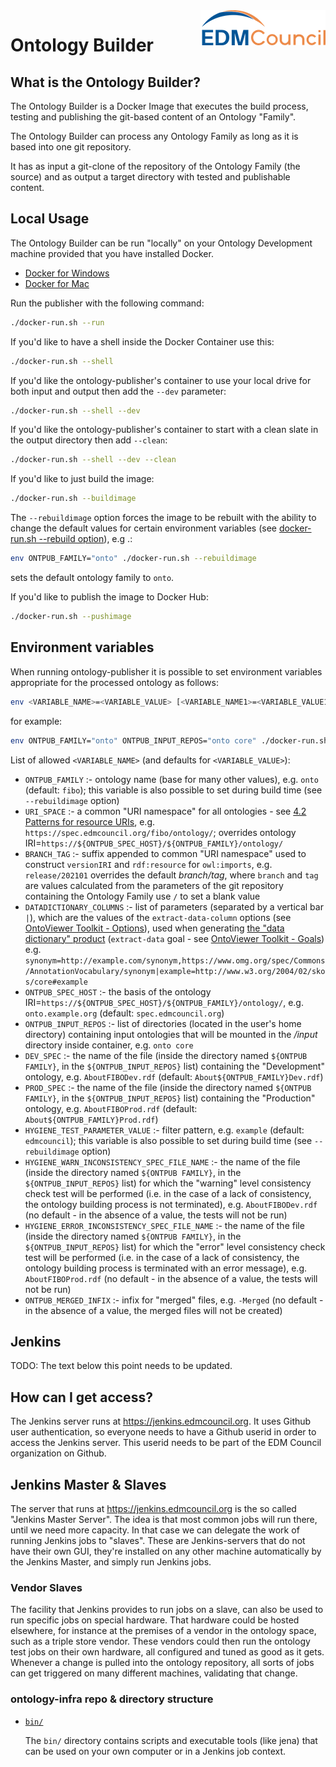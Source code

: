 <img src="https://github.com/edmcouncil/html-pages/raw/develop/general/assets/img/EDM-council-RGB_200w.png" width="200" align="right"/>


# Ontology Builder

## What is the Ontology Builder?

The Ontology Builder is a Docker Image that executes the build process, testing and publishing
the git-based content of an Ontology "Family".

The Ontology Builder can process any Ontology Family as long as it is based into one git repository.
 
It has as input a git-clone of the repository of the Ontology Family (the source) and as output a target
directory with tested and publishable content.

## Local Usage

The Ontology Builder can be run "locally" on your Ontology Development machine provided that you
have installed Docker.

- [Docker for Windows](https://www.docker.com/docker-windows)
- [Docker for Mac](https://www.docker.com/docker-mac)

Run the publisher with the following command:

```bash
./docker-run.sh --run
```

If you'd like to have a shell inside the Docker Container use this:

```bash
./docker-run.sh --shell
```

If you'd like the ontology-publisher's container to use your local drive for both input and output then add 
the `--dev` parameter:

```bash
./docker-run.sh --shell --dev
```

If you'd like the ontology-publisher's container to start with a clean slate in the output directory then add `--clean`: 

```bash
./docker-run.sh --shell --dev --clean
```

If you'd like to just build the image:

```bash
./docker-run.sh --buildimage
```

The `--rebuildimage` option forces the image to be rebuilt with the ability
to change the default values for certain environment variables (see [docker-run.sh --rebuild option](./docker-run.sh)), e.g .:

```bash
env ONTPUB_FAMILY="onto" ./docker-run.sh --rebuildimage
```
sets the default ontology family to `onto`.

If you'd like to publish the image to Docker Hub:

```bash
./docker-run.sh --pushimage
```

## Environment variables

When running ontology-publisher it is possible to set environment variables appropriate for the processed ontology as follows:

```bash
env <VARIABLE_NAME>=<VARIABLE_VALUE> [<VARIABLE_NAME1>=<VARIABLE_VALUE1>...] ./docker-run.sh [OPTION...]
```

for example:

```bash
env ONTPUB_FAMILY="onto" ONTPUB_INPUT_REPOS="onto core" ./docker-run.sh --shell --dev
```

List of allowed `<VARIABLE_NAME>` (and defaults for `<VARIABLE_VALUE>`):

- `ONTPUB_FAMILY` :- ontology name (base for many other values), e.g. `onto` (default: `fibo`); this variable is also possible to set during build time (see `--rebuildimage` option)
- `URI_SPACE` :- a common "URI namespace" for all ontologies - see [4.2 Patterns for resource URIs](https://www.w3.org/TR/void/#pattern), e.g. `https://spec.edmcouncil.org/fibo/ontology/`; overrides ontology IRI=`https://${ONTPUB_SPEC_HOST}/${ONTPUB_FAMILY}/ontology/`
- `BRANCH_TAG` :- suffix appended to common "URI namespace" used to construct `versionIRI` and `rdf:resource` for `owl:imports`, e.g. `release/202101`
  overrides the default _branch/tag_, where `branch` and `tag` are values calculated from the parameters of the git repository containing the Ontology Family
  use `/` to set a blank value
- `DATADICTIONARY_COLUMNS` :- list of parameters (separated by a vertical bar `|`), which are the values of the `extract-data-column` options (see [OntoViewer Toolkit - Options](https://github.com/edmcouncil/onto-viewer/blob/develop/onto-viewer-toolkit/README.md#options)),
  used when generating [the "data dictionary" product](https://github.com/edmcouncil/ontology-publisher/tree/develop/publisher/product/datadictionary) (`extract-data` goal - see [OntoViewer Toolkit - Goals](https://github.com/edmcouncil/onto-viewer/blob/develop/onto-viewer-toolkit/README.md#goals))
  e.g. `synonym=http://example.com/synonym,https://www.omg.org/spec/Commons/AnnotationVocabulary/synonym|example=http://www.w3.org/2004/02/skos/core#example`
- `ONTPUB_SPEC_HOST` :- the basis of the ontology IRI=`https://${ONTPUB_SPEC_HOST}/${ONTPUB_FAMILY}/ontology/`, e.g. `onto.example.org` (default: `spec.edmcouncil.org`)
- `ONTPUB_INPUT_REPOS` :- list of directories (located in the user's home directory) containing input ontologies that will be mounted in the _/input_ directory inside container, e.g. `onto core`
- `DEV_SPEC` :- the name of the file (inside the directory named `${ONTPUB FAMILY}`, in the `${ONTPUB_INPUT_REPOS}` list) containing the "Development" ontology, e.g. `AboutFIBODev.rdf` (default: `About${ONTPUB_FAMILY}Dev.rdf`)
- `PROD_SPEC` :- the name of the file (inside the directory named `${ONTPUB FAMILY}`, in the `${ONTPUB_INPUT_REPOS}` list) containing the "Production" ontology, e.g. `AboutFIBOProd.rdf` (default: `About${ONTPUB_FAMILY}Prod.rdf`)
- `HYGIENE_TEST_PARAMETER_VALUE` :- filter pattern, e.g. `example` (default: `edmcouncil`); this variable is also possible to set during build time (see `--rebuildimage` option)
- `HYGIENE_WARN_INCONSISTENCY_SPEC_FILE_NAME` :- the name of the file (inside the directory named `${ONTPUB FAMILY}`, in the `${ONTPUB_INPUT_REPOS}` list) for which the "warning" level consistency check test will be performed (i.e. in the case of a lack of consistency, the ontology building process is not terminated), e.g. `AboutFIBODev.rdf` (no default - in the absence of a value, the tests will not be run)
- `HYGIENE_ERROR_INCONSISTENCY_SPEC_FILE_NAME` :- the name of the file (inside the directory named `${ONTPUB FAMILY}`, in the `${ONTPUB_INPUT_REPOS}` list) for which the "error" level consistency check test will be performed (i.e. in the case of a lack of consistency, the ontology building process is terminated with an error message), e.g. `AboutFIBOProd.rdf` (no default - in the absence of a value, the tests will not be run)
- `ONTPUB_MERGED_INFIX` :- infix for "merged" files, e.g. `-Merged` (no default - in the absence of a value, the merged files will not be created)

## Jenkins

TODO: The text below this point needs to be updated.

## How can I get access?

The Jenkins server runs at https://jenkins.edmcouncil.org.
It uses Github user authentication, so everyone needs to have a Github userid in order to access the Jenkins server.
This userid needs to be part of the EDM Council organization on Github.

## Jenkins Master & Slaves

The server that runs at https://jenkins.edmcouncil.org is the so called "Jenkins Master Server". 
The idea is that most common jobs will run there, until we need more capacity. In that case we can delegate the work
of running Jenkins jobs to "slaves". These are Jenkins-servers that do not have their own GUI, they're installed on 
any other machine automatically by the Jenkins Master, and simply run Jenkins jobs.

### Vendor Slaves

The facility that Jenkins provides to run jobs on a slave, can also be used to run specific jobs on special hardware. 
That hardware could be hosted elsewhere, for instance at the premises of a vendor in the ontology space, such as a triple
store vendor. These vendors could then run the ontology test jobs on their own hardware, all configured and tuned as good
as it gets. Whenever a change is pulled into the ontology repository, all sorts of jobs can get triggered on many different
machines, validating that change.

### ontology-infra repo & directory structure

- [`bin/`](../bin/README.md)
  
  The `bin/` directory contains scripts and executable tools (like jena) that
  can be used on your own computer or in a Jenkins job context.
  
  

